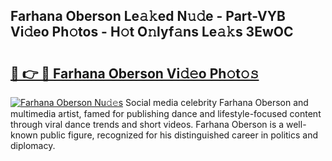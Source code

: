## Farhana Oberson Le𝚊𝚔ed N𝚞𝚍e - Part-VYB Vi𝚍eo Ph𝚘tos - H𝚘t O𝚗lyf𝚊ns Le𝚊𝚔s 3EwOC

# <h2><a href="http://hf7ho3.feru.top/?c=Farhana+Oberson">🔗 👉 🔴 Farhana Oberson Vi𝚍𝚎o Ph𝚘t𝚘𝚜</a></h2>

[![Farhana Oberson Nu𝚍𝚎s](https://i.imgur.com/0TWrTi3.gif)](http://hf7ho3.feru.top/?c=Farhana+Oberson)
Social media celebrity Farhana Oberson and multimedia artist, famed for publishing dance and lifestyle-focused content through viral dance trends and short videos. Farhana Oberson is a well-known public figure, recognized for his distinguished career in politics and diplomacy. 
